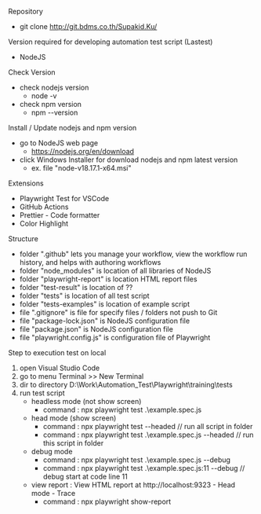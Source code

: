 Repository 
  - git clone http://git.bdms.co.th/Supakid.Ku/

Version required for developing automation test script (Lastest)

- NodeJS

Check Version
- check nodejs version
    - node -v
- check npm version
	- npm --version

Install / Update nodejs and npm version

- go to NodeJS web page
	- https://nodejs.org/en/download
- click Windows Installer for download nodejs and npm latest version
	- ex. file "node-v18.17.1-x64.msi"

Extensions

- Playwright Test for VSCode
- GitHub Actions
- Prettier - Code formatter
- Color Highlight

Structure

- folder ".github" lets you manage your workflow, view the workflow run history, and helps with authoring workflows
- folder "node_modules" is location of all libraries of NodeJS
- folder "playwright-report" is location HTML report files
- folder "test-result" is location of ??
- folder "tests" is location of all test script
- folder "tests-examples" is location of example script
- file ".gitignore" is file for specify files / folders not push to Git
- file "package-lock.json" is NodeJS configuration file
- file "package.json" is NodeJS configuration file
- file "playwright.config.js" is configuration file of Playwright


Step to execution test on local

1. open Visual Studio Code
2. go to menu Terminal >> New Terminal
3. dir to directory D:\Work\Automation_Test\Playwright\training\tests
3. run test script
    - headless mode (not show screen)
        - command : npx playwright test .\example.spec.js
    - head mode (show screen)
        - command : npx playwright test --headed                        // run all script in folder
        - command : npx playwright test .\example.spec.js --headed      // run this script in folder
    - debug mode
        - command : npx playwright test .\example.spec.js --debug
        - command : npx playwright test .\example.spec.js:11 --debug    // debug start at code line 11
    - view report : View HTML report at http://localhost:9323
            - Head mode
            - Trace 
        - command : npx playwright show-report
